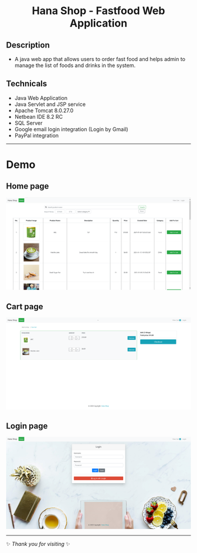 <h1 align="center">Hana Shop - Fastfood Web Application</h1>

## Description 
- A java web app that allows users to order fast food and helps admin to manage the list of foods and drinks in the system.

## Technicals
- Java Web Application
- Java Servlet and JSP service
- Apache Tomcat 8.0.27.0
- Netbean IDE 8.2 RC
- SQL Server
- Google email login integration (Login by Gmail)
- PayPal integration

---

# Demo

## **Home page**
<p align="center">
  <img  src="./readme_assets/Home.png">
</p>

## **Cart page**
<p align="center">
  <img  src="./readme_assets/Cart.png">
</p>

## **Login page**
<p align="center">
  <img  src="./readme_assets/Login.png">
</p>

***

✨ *Thank you for visiting* ✨
